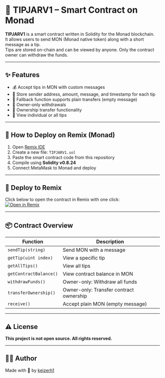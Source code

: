 # 💸 TIPJARV1 – Smart Contract on Monad

**TIPJARV1** is a smart contract written in Solidity for the Monad blockchain.  
It allows users to send MON (Monad native token) along with a short message as a tip.  
Tips are stored on-chain and can be viewed by anyone. Only the contract owner can withdraw the funds.

---

## ✨ Features

- 💰 Accept tips in MON with custom messages
- 🧾 Store sender address, amount, message, and timestamp for each tip
- 🧠 Fallback function supports plain transfers (empty message)
- 👑 Owner-only withdrawals
- 🔐 Ownership transfer functionality
- 📜 View individual or all tips

---

## 🚀 How to Deploy on Remix (Monad)

1. Open [Remix IDE](https://remix.ethereum.org)
2. Create a new file: `TIPJARV1.sol`
3. Paste the smart contract code from this repository
4. Compile using **Solidity v0.8.24**
5. Connect MetaMask to Monad and deploy

---

## 🔗 Deploy to Remix

Click below to open the contract in Remix with one click:  
[![Open in Remix](https://img.shields.io/badge/Deploy%20in-Remix-blue?logo=ethereum&style=for-the-badge)](https://remix.ethereum.org/#url=https://raw.githubusercontent.com/keizerh1/TIPJARV1/main/TIPJARV1.sol)

---

## 📦 Contract Overview

| Function               | Description                                     |
|------------------------|-------------------------------------------------|
| `sendTip(string)`      | Send MON with a message                         |
| `getTip(uint index)`   | View a specific tip                             |
| `getAllTips()`         | View all tips                                   |
| `getContractBalance()` | View contract balance in MON                    |
| `withdrawFunds()`      | Owner-only: Withdraw all funds                  |
| `transferOwnership()`  | Owner-only: Transfer contract ownership         |
| `receive()`            | Accept plain MON (empty message)                |

---

## ⚠️ License

**This project is not open source. All rights reserved.**

---

## 🧑‍💻 Author

Made with 💜 by [keizerh1](https://github.com/keizerh1)
